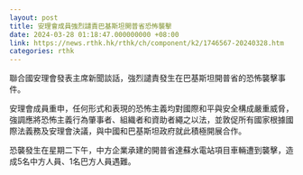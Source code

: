 ```yaml
---
layout: post
title: 安理會成員強烈譴責巴基斯坦開普省恐怖襲擊
date: 2024-03-28 01:18:47.000000000 +08:00
link: https://news.rthk.hk/rthk/ch/component/k2/1746567-20240328.htm
categories: rthk
---
```


聯合國安理會發表主席新聞談話，強烈譴責發生在巴基斯坦開普省的恐怖襲擊事件。 

安理會成員重申，任何形式和表現的恐怖主義均對國際和平與安全構成嚴重威脅，強調應將恐怖主義行為肇事者、組織者和資助者繩之以法，並敦促所有國家根據國際法義務及安理會決議，與中國和巴基斯坦政府就此積極開展合作。 

恐襲發生在星期二下午，中方企業承建的開普省達蘇水電站項目車輛遭到襲擊，造成5名中方人員、1名巴方人員遇難。
